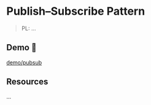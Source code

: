 # Publish–Subscribe Pattern

> PL: ...

## Demo 🎉

<a href="./demo/pubsub/">demo/pubsub</a>

## Resources

...
